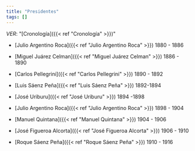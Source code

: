 ```yaml
---
title: "Presidentes"
tags: []
---
```

*VER*: "[Cronología]({{< ref "Cronología" >}})"
- [Julio Argentino Roca]({{< ref "Julio Argentino Roca" >}})   1880 - 1886

- [Miguel Juárez Celman]({{< ref "Miguel Juárez Celman" >}})   1886 - 1890
- [Carlos Pellegrini]({{< ref "Carlos Pellegrini" >}})   1890 - 1892

- [Luis Sáenz Peña]({{< ref "Luis Sáenz Peña" >}}) 1892-1894
- [José Uriburu]({{< ref "José Uriburu" >}}) 1894 -1898

- [Julio Argentino Roca]({{< ref "Julio Argentino Roca" >}})   1898 - 1904

- [Manuel Quintana]({{< ref "Manuel Quintana" >}}) 1904 - 1906
- [José Figueroa Alcorta]({{< ref "José Figueroa Alcorta" >}}) 1906 - 1910

- [Roque Sáenz Peña]({{< ref "Roque Sáenz Peña" >}}) 1910 - 1916